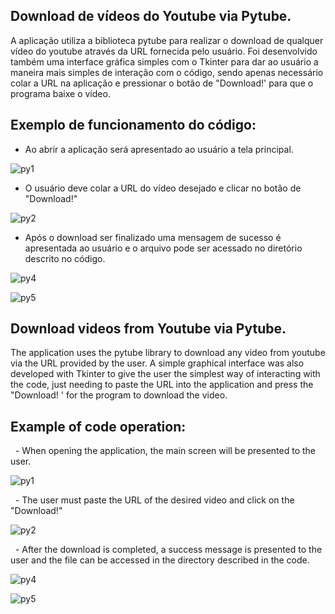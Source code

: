 ## Download de vídeos do Youtube via Pytube.
A aplicação utiliza a biblioteca pytube para realizar o download de qualquer vídeo do youtube através da URL fornecida pelo usuário. 
Foi desenvolvido também uma interface gráfica simples com o Tkinter para dar ao usuário a maneira mais simples de interação com o código, sendo apenas necessário colar a URL na aplicação e pressionar o botão de "Download!' para que o programa baixe o vídeo.

## Exemplo de funcionamento do código:
  - Ao abrir a aplicação será apresentado ao usuário a tela principal.

![py1](https://user-images.githubusercontent.com/40063504/78510932-2db2f700-776f-11ea-9261-1e491bcb53c8.PNG)

  - O usuário deve colar a URL do vídeo desejado e clicar no botão de "Download!"

![py2](https://user-images.githubusercontent.com/40063504/78510961-59ce7800-776f-11ea-809c-1658ab134933.PNG)

  - Após o download ser finalizado uma mensagem de sucesso é apresentada ao usuário e o arquivo pode ser acessado no diretório descrito no código.

![py4](https://user-images.githubusercontent.com/40063504/78510994-8a161680-776f-11ea-9f6e-31cc37445cc8.PNG)

![py5](https://user-images.githubusercontent.com/40063504/78511000-90a48e00-776f-11ea-9335-80b90f6e77b0.PNG)



## Download videos from Youtube via Pytube.
The application uses the pytube library to download any video from youtube via the URL provided by the user.
A simple graphical interface was also developed with Tkinter to give the user the simplest way of interacting with the code, just needing to paste the URL into the application and press the "Download! ' for the program to download the video.

## Example of code operation:
  - When opening the application, the main screen will be presented to the user.

![py1](https://user-images.githubusercontent.com/40063504/78510932-2db2f700-776f-11ea-9261-1e491bcb53c8.PNG)

  - The user must paste the URL of the desired video and click on the "Download!"

![py2](https://user-images.githubusercontent.com/40063504/78510961-59ce7800-776f-11ea-809c-1658ab134933.PNG)

  - After the download is completed, a success message is presented to the user and the file can be accessed in the directory described in the code.

![py4](https://user-images.githubusercontent.com/40063504/78510994-8a161680-776f-11ea-9f6e-31cc37445cc8.PNG)

![py5](https://user-images.githubusercontent.com/40063504/78511000-90a48e00-776f-11ea-9335-80b90f6e77b0.PNG)
